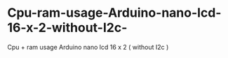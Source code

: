 # Cpu-ram-usage-Arduino-nano-lcd-16-x-2-without-I2c-
Cpu + ram usage Arduino nano lcd 16 x 2 ( without I2c ) 
